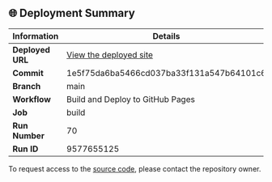 ## 🌐 Deployment Summary

| Information | Details |
|-------------|---------|
| **Deployed URL** | [View the deployed site](https://First-Matter.github.io/public-demo) |
| **Commit** | 1e5f75da6ba5466cd037ba33f131a547b64101c6 |
| **Branch** | main |
| **Workflow** | Build and Deploy to GitHub Pages |
| **Job** | build |
| **Run Number** | 70 |
| **Run ID** | 9577655125 |

To request access to the [source code](https://github.com/First-Matter/flappy-jam-2024), please contact the repository owner.
